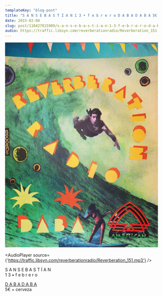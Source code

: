 ```yaml
---
templateKey: "blog-post"
title: "S A N S E B A S T Í A N 1 3 • f e b r e r o D A B A D A B A 5€ + cerveza"
date: 2015-02-08
slug: post/110427815909/s-a-n-s-e-b-a-s-t-í-a-n-1-3-f-e-b-r-e-r-o-d-a-b
audio: https://traffic.libsyn.com/reverberationradio/Reverberation_151.mp3
---
```


![S A N S E B A S T Í A N 1 3 • f e b r e r o D A B A D A B A 5€ + cerveza](../images/68a985b394cf6e827842084dbe5dc49db982a2ef4b6fad77c212bdb4d969b98b.jpg)

<AudioPlayer source={'https://traffic.libsyn.com/reverberationradio/Reverberation_151.mp3'} />

<p>S A N S E B A S T Í A N <br />1 3 • f e b r e r o</p><p><a href="http://dabadabass.com/81/reverberation-radio-live-session">D A B A D A B A</a><br />5€ + cerveza</p>
